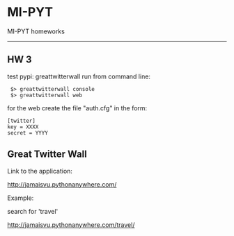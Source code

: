 # MI-PYT
MI-PYT homeworks

----------------
## HW 3

test pypi:  greattwitterwall
run from command line:
```
 $> greattwitterwall console
 $> greattwitterwall web
```

for the web create the file "auth.cfg" in the form:
```
[twitter]
key = XXXX
secret = YYYY
```
## Great Twitter Wall

Link to the application:

http://jamaisvu.pythonanywhere.com/

Example:

search for 'travel'

http://jamaisvu.pythonanywhere.com/travel/
